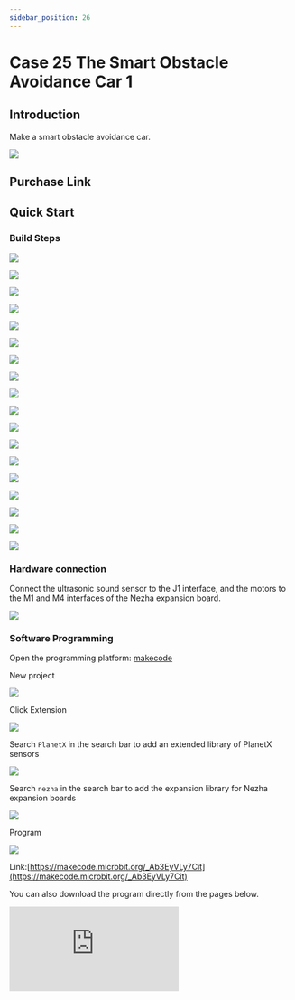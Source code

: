```yaml
---
sidebar_position: 26
---
```


# Case 25 The Smart Obstacle Avoidance Car 1

## Introduction

Make a smart obstacle avoidance car.



![](./images/nezha-inventors-kit-v2-case-25-01.png)

## Purchase Link



## Quick Start

### Build Steps

![](./images/nezha-inventors-kit-v2-step-25-01.png)

![](./images/nezha-inventors-kit-v2-step-25-02.png)

![](./images/nezha-inventors-kit-v2-step-25-03.png)

![](./images/nezha-inventors-kit-v2-step-25-04.png)

![](./images/nezha-inventors-kit-v2-step-25-05.png)

![](./images/nezha-inventors-kit-v2-step-25-06.png)

![](./images/nezha-inventors-kit-v2-step-25-07.png)

![](./images/nezha-inventors-kit-v2-step-25-08.png)

![](./images/nezha-inventors-kit-v2-step-25-09.png)

![](./images/nezha-inventors-kit-v2-step-25-10.png)

![](./images/nezha-inventors-kit-v2-step-25-11.png)

![](./images/nezha-inventors-kit-v2-step-25-12.png)

![](./images/nezha-inventors-kit-v2-step-25-13.png)

![](./images/nezha-inventors-kit-v2-step-25-14.png)

![](./images/nezha-inventors-kit-v2-step-25-15.png)

![](./images/nezha-inventors-kit-v2-step-25-16.png)

![](./images/nezha-inventors-kit-v2-step-25-17.png)

![](./images/nezha-inventors-kit-v2-step-25-18.png)



### Hardware connection

Connect the ultrasonic sound sensor to the J1 interface, and the motors to the M1 and M4 interfaces of the Nezha expansion board.

![](./images/nezha-inventors-kit-v2-case-25-02.png)

### Software Programming

Open the programming platform: [makecode](https://makecode.microbit.org/#)

New project

![](./images/nezha-inventors-kit-v2-case-19-03.png)

Click Extension

![](./images/nezha-inventors-kit-v2-case-19-04.png)

Search `PlanetX` in the search bar to add an extended library of PlanetX sensors

![](./images/nezha-inventors-kit-v2-case-19-05.png)

Search `nezha` in the search bar to add the expansion library for Nezha expansion boards

![](./images/nezha-inventors-kit-v2-case-19-06.png)

Program

![](./images/nezha-inventors-kit-v2-case-25-07.png)


Link:[https://makecode.microbit.org/_Ab3EyVLy7Cit](https://makecode.microbit.org/_Ab3EyVLy7Cit)

You can also download the program directly from the pages below.

<div
    style={{
        position: 'relative',
        paddingBottom: '60%',
        overflow: 'hidden',
    }}
>
    <iframe
        src="https://makecode.microbit.org/_Ab3EyVLy7Cit"
        frameborder="0"
        sandbox="allow-popups allow-forms allow-scripts allow-same-origin"
        style={{
            position: 'absolute',
            width: '100%',
            height: '100%',
        }}
    />
</div>

### Result

When there is an obstacle blocking the car, the car will turn and drive.

![](./images/nezha-inventors-kit-v2-case-25.gif)
